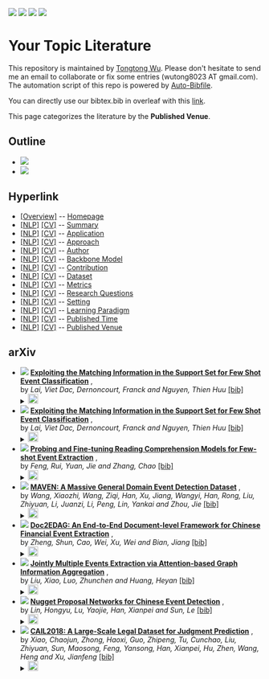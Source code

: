 [![](https://img.shields.io/badge/Awesome_Continual_Learning-yellow)](https://github.com/wutong8023/Awesome_Continual_Learning.git) [![](https://img.shields.io/badge/Awesome_Few_Shot_learning-green)](https://github.com/wutong8023/Awesome_Few_Shot_Learning.git) [![](https://img.shields.io/badge/Awesome_Information_Extraction-blue)](https://github.com/wutong8023/Awesome_Information_Extraction.git) [![](https://img.shields.io/badge/Awesome_Ideas-orange)](https://github.com/wutong8023/Awesome_Ideas.git)

# Your Topic Literature 
This repository is maintained by [Tongtong Wu](https://wutong8023.site). Please don't hesitate to send me an email to collaborate or fix some entries (wutong8023 AT gmail.com). 
The automation script of this repo is powered by [Auto-Bibfile](https://github.com/wutong8023/Auto-Bibfile.git).

You can directly use our bibtex.bib in overleaf with this [link](https://www.overleaf.com/read/rgscdxhxbwhp).

This page categorizes the literature by the **Published Venue**.

## Outline 
- [![](https://img.shields.io/badge/Hyperlink-blue)](https://github.com/wutong8023/Auto-Bibfile/blob/master/your_topic4all/./README.md#hyperlink)
- [![](https://img.shields.io/badge/arXiv-8-blue)](https://github.com/wutong8023/Auto-Bibfile/blob/master/your_topic4all/./README.md#arxiv)
## Hyperlink 
- [[Overview]](https://github.com/wutong8023/Auto-Bibfile/blob/master/README.md) -- [Homepage](https://github.com/wutong8023/Auto-Bibfile/blob/master/README.md)
- [[NLP]](https://github.com/wutong8023/Auto-Bibfile/blob/master/your_topic4nlp/./)  [[CV]](https://github.com/wutong8023/Auto-Bibfile/blob/master/your_topic4cv/./) -- [Summary](https://github.com/wutong8023/Auto-Bibfile/blob/master/your_topic4all/./)
- [[NLP]](https://github.com/wutong8023/Auto-Bibfile/blob/master/your_topic4nlp/application)  [[CV]](https://github.com/wutong8023/Auto-Bibfile/blob/master/your_topic4cv/application) -- [Application](https://github.com/wutong8023/Auto-Bibfile/blob/master/your_topic4all/application)
- [[NLP]](https://github.com/wutong8023/Auto-Bibfile/blob/master/your_topic4nlp/approach)  [[CV]](https://github.com/wutong8023/Auto-Bibfile/blob/master/your_topic4cv/approach) -- [Approach](https://github.com/wutong8023/Auto-Bibfile/blob/master/your_topic4all/approach)
- [[NLP]](https://github.com/wutong8023/Auto-Bibfile/blob/master/your_topic4nlp/author)  [[CV]](https://github.com/wutong8023/Auto-Bibfile/blob/master/your_topic4cv/author) -- [Author](https://github.com/wutong8023/Auto-Bibfile/blob/master/your_topic4all/author)
- [[NLP]](https://github.com/wutong8023/Auto-Bibfile/blob/master/your_topic4nlp/backbone_model)  [[CV]](https://github.com/wutong8023/Auto-Bibfile/blob/master/your_topic4cv/backbone_model) -- [Backbone Model](https://github.com/wutong8023/Auto-Bibfile/blob/master/your_topic4all/backbone_model)
- [[NLP]](https://github.com/wutong8023/Auto-Bibfile/blob/master/your_topic4nlp/contribution)  [[CV]](https://github.com/wutong8023/Auto-Bibfile/blob/master/your_topic4cv/contribution) -- [Contribution](https://github.com/wutong8023/Auto-Bibfile/blob/master/your_topic4all/contribution)
- [[NLP]](https://github.com/wutong8023/Auto-Bibfile/blob/master/your_topic4nlp/dataset)  [[CV]](https://github.com/wutong8023/Auto-Bibfile/blob/master/your_topic4cv/dataset) -- [Dataset](https://github.com/wutong8023/Auto-Bibfile/blob/master/your_topic4all/dataset)
- [[NLP]](https://github.com/wutong8023/Auto-Bibfile/blob/master/your_topic4nlp/metrics)  [[CV]](https://github.com/wutong8023/Auto-Bibfile/blob/master/your_topic4cv/metrics) -- [Metrics](https://github.com/wutong8023/Auto-Bibfile/blob/master/your_topic4all/metrics)
- [[NLP]](https://github.com/wutong8023/Auto-Bibfile/blob/master/your_topic4nlp/research_question)  [[CV]](https://github.com/wutong8023/Auto-Bibfile/blob/master/your_topic4cv/research_question) -- [Research Questions](https://github.com/wutong8023/Auto-Bibfile/blob/master/your_topic4all/research_question)
- [[NLP]](https://github.com/wutong8023/Auto-Bibfile/blob/master/your_topic4nlp/setting)  [[CV]](https://github.com/wutong8023/Auto-Bibfile/blob/master/your_topic4cv/setting) -- [Setting](https://github.com/wutong8023/Auto-Bibfile/blob/master/your_topic4all/setting)
- [[NLP]](https://github.com/wutong8023/Auto-Bibfile/blob/master/your_topic4nlp/supervision)  [[CV]](https://github.com/wutong8023/Auto-Bibfile/blob/master/your_topic4cv/supervision) -- [ Learning Paradigm](https://github.com/wutong8023/Auto-Bibfile/blob/master/your_topic4all/supervision)
- [[NLP]](https://github.com/wutong8023/Auto-Bibfile/blob/master/your_topic4nlp/time)  [[CV]](https://github.com/wutong8023/Auto-Bibfile/blob/master/your_topic4cv/time) -- [Published Time](https://github.com/wutong8023/Auto-Bibfile/blob/master/your_topic4all/time)
- [[NLP]](https://github.com/wutong8023/Auto-Bibfile/blob/master/your_topic4nlp/venue)  [[CV]](https://github.com/wutong8023/Auto-Bibfile/blob/master/your_topic4cv/venue) -- [Published Venue](https://github.com/wutong8023/Auto-Bibfile/blob/master/your_topic4all/venue)

## arXiv

- [![](https://img.shields.io/badge/arXiv:2002.05295_[cs,_stat]-2020-blue)](http://arxiv.org/abs/2002.05295) [**Exploiting the Matching Information in the Support Set for Few Shot Event Classification**](http://arxiv.org/abs/2002.05295) , <br> by *Lai, Viet Dac, Dernoncourt, Franck and Nguyen, Thien Huu* [[bib]](https://github.com/wutong8023/Auto-Bibfile/blob/master/./bibtex.bib#L69-L84)<br> </details><details><summary><img src=https://github.com/wutong8023/Auto-Bibfile/blob/master/scripts/svg/copy_icon.png height="20"></summary><pre>```lai_exploiting_2020```
- [![](https://img.shields.io/badge/arXiv:2002.05295_[cs,_stat]-2020-blue)](http://arxiv.org/abs/2002.05295) [**Exploiting the Matching Information in the Support Set for Few Shot Event Classification**](http://arxiv.org/abs/2002.05295) , <br> by *Lai, Viet Dac, Dernoncourt, Franck and Nguyen, Thien Huu* [[bib]](https://github.com/wutong8023/Auto-Bibfile/blob/master/./bibtex.bib#L253-L268)<br> </details><details><summary><img src=https://github.com/wutong8023/Auto-Bibfile/blob/master/scripts/svg/copy_icon.png height="20"></summary><pre>```lai_exploiting_2020-1```
- [![](https://img.shields.io/badge/arXiv:2010.11325_[cs]-2020-blue)](http://arxiv.org/abs/2010.11325) [**Probing and Fine-tuning Reading Comprehension Models for Few-shot Event Extraction**](http://arxiv.org/abs/2010.11325) , <br> by *Feng, Rui, Yuan, Jie and Zhang, Chao* [[bib]](https://github.com/wutong8023/Auto-Bibfile/blob/master/./bibtex.bib#L474-L487)<br> </details><details><summary><img src=https://github.com/wutong8023/Auto-Bibfile/blob/master/scripts/svg/copy_icon.png height="20"></summary><pre>```feng_probing_2020```
- [![](https://img.shields.io/badge/arXiv:2004.13590_[cs]-2020-blue)](http://arxiv.org/abs/2004.13590) [**MAVEN: A Massive General Domain Event Detection Dataset**](http://arxiv.org/abs/2004.13590) , <br> by *Wang, Xiaozhi, Wang, Ziqi, Han, Xu, Jiang, Wangyi, Han, Rong, Liu, Zhiyuan, Li, Juanzi, Li, Peng, Lin, Yankai and Zhou, Jie* [[bib]](https://github.com/wutong8023/Auto-Bibfile/blob/master/./bibtex.bib#L726-L740)<br> </details><details><summary><img src=https://github.com/wutong8023/Auto-Bibfile/blob/master/scripts/svg/copy_icon.png height="20"></summary><pre>```wang_maven_2020```
- [![](https://img.shields.io/badge/arXiv:1904.07535_[cs]-2019-blue)](http://arxiv.org/abs/1904.07535) [**Doc2EDAG: An End-to-End Document-level Framework for Chinese Financial Event Extraction**](http://arxiv.org/abs/1904.07535) , <br> by *Zheng, Shun, Cao, Wei, Xu, Wei and Bian, Jiang* [[bib]](https://github.com/wutong8023/Auto-Bibfile/blob/master/./bibtex.bib#L87-L101)<br> </details><details><summary><img src=https://github.com/wutong8023/Auto-Bibfile/blob/master/scripts/svg/copy_icon.png height="20"></summary><pre>```zheng_doc2edag_2019```
- [![](https://img.shields.io/badge/arXiv:1809.09078_[cs]-2018-blue)](http://arxiv.org/abs/1809.09078) [**Jointly Multiple Events Extraction via Attention-based Graph Information Aggregation**](http://arxiv.org/abs/1809.09078) , <br> by *Liu, Xiao, Luo, Zhunchen and Huang, Heyan* [[bib]](https://github.com/wutong8023/Auto-Bibfile/blob/master/./bibtex.bib#L222-L235)<br> </details><details><summary><img src=https://github.com/wutong8023/Auto-Bibfile/blob/master/scripts/svg/copy_icon.png height="20"></summary><pre>```liu_jointly_2018```
- [![](https://img.shields.io/badge/arXiv:1805.00249_[cs]-2018-blue)](http://arxiv.org/abs/1805.00249) [**Nugget Proposal Networks for Chinese Event Detection**](http://arxiv.org/abs/1805.00249) , <br> by *Lin, Hongyu, Lu, Yaojie, Han, Xianpei and Sun, Le* [[bib]](https://github.com/wutong8023/Auto-Bibfile/blob/master/./bibtex.bib#L327-L340)<br> </details><details><summary><img src=https://github.com/wutong8023/Auto-Bibfile/blob/master/scripts/svg/copy_icon.png height="20"></summary><pre>```lin_nugget_2018```
- [![](https://img.shields.io/badge/arXiv:1807.02478_[cs]-2018-blue)](http://arxiv.org/abs/1807.02478) [**CAIL2018: A Large-Scale Legal Dataset for Judgment Prediction**](http://arxiv.org/abs/1807.02478) , <br> by *Xiao, Chaojun, Zhong, Haoxi, Guo, Zhipeng, Tu, Cunchao, Liu, Zhiyuan, Sun, Maosong, Feng, Yansong, Han, Xianpei, Hu, Zhen, Wang, Heng and Xu, Jianfeng* [[bib]](https://github.com/wutong8023/Auto-Bibfile/blob/master/./bibtex.bib#L458-L472)<br> </details><details><summary><img src=https://github.com/wutong8023/Auto-Bibfile/blob/master/scripts/svg/copy_icon.png height="20"></summary><pre>```xiao_cail2018_2018```